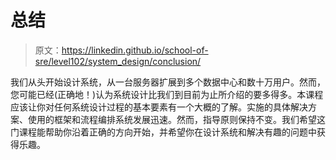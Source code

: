 # 总结

> 原文：<https://linkedin.github.io/school-of-sre/level102/system_design/conclusion/>

我们从头开始设计系统，从一台服务器扩展到多个数据中心和数十万用户。然而，您可能已经(正确地！)认为系统设计比我们到目前为止所介绍的要多得多。本课程应该让你对任何系统设计过程的基本要素有一个大概的了解。实施的具体解决方案、使用的框架和流程编排系统发展迅速。然而，指导原则保持不变。我们希望这门课程能帮助你沿着正确的方向开始，并希望你在设计系统和解决有趣的问题中获得乐趣。